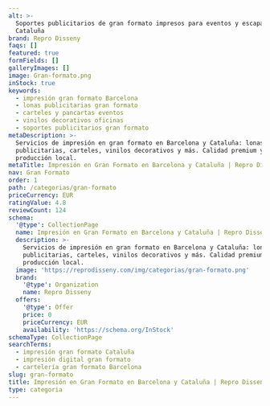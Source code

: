```yaml
---
alt: >-
  Soportes publicitarios de gran formato impresos para eventos y escaparates en
  Cataluña
brand: Repro Disseny
faqs: []
featured: true
formFields: []
galleryImages: []
image: Gran-formato.png
inStock: true
keywords:
  - impresión gran formato Barcelona
  - lonas publicitarias gran formato
  - carteles y pancartas eventos
  - vinilos decorativos oficinas
  - soportes publicitarios gran formato
metaDescription: >-
  Servicios de impresión en gran formato en Barcelona y Cataluña: lonas
  publicitarias, carteles, vinilos decorativos y más. Calidad premium y
  producción local.
metaTitle: Impresión en Gran Formato en Barcelona y Cataluña | Repro Disseny
nav: Gran Formato
order: 1
path: /categorias/gran-formato
priceCurrency: EUR
ratingValue: 4.8
reviewCount: 124
schema:
  '@type': CollectionPage
  name: Impresión en Gran Formato en Barcelona y Cataluña | Repro Disseny
  description: >-
    Servicios de impresión en gran formato en Barcelona y Cataluña: lonas
    publicitarias, carteles, vinilos decorativos y más. Calidad premium y
    producción local.
  image: 'https://reprodisseny.com/img/categorias/gran-formato.png'
  brand:
    '@type': Organization
    name: Repro Disseny
  offers:
    '@type': Offer
    price: 0
    priceCurrency: EUR
    availability: 'https://schema.org/InStock'
schemaType: CollectionPage
searchTerms:
  - impresión gran formato Cataluña
  - impresión digital gran formato
  - cartelería gran formato Barcelona
slug: gran-formato
title: Impresión en Gran Formato en Barcelona y Cataluña | Repro Disseny
type: categoria
---
```



